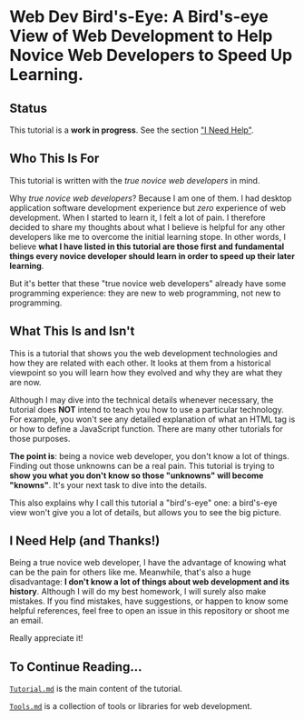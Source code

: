 # Web Dev Bird's-Eye: A Bird's-eye View of Web Development to Help Novice Web Developers to Speed Up Learning.

## Status

This tutorial is a **work in progress**. See the section ["I Need Help"](https://github.com/yaobinwen/Web-Dev-Birds-Eye#i-need-help-and-thanks).

## Who This Is For

This tutorial is written with the _true novice web developers_ in mind.

Why _true novice web developers_? Because I am one of them. I had desktop application software development experience but _zero_ experience of web development. When I started to learn it, I felt a lot of pain. I therefore decided to share my thoughts about what I believe is helpful for any other developers like me to overcome the initial learning stope. In other words, I believe **what I have listed in this tutorial are those first and fundamental things every novice developer should learn in order to speed up their later learning**.

But it's better that these "true novice web developers" already have some programming experience: they are new to web programming, not new to programming.

## What This Is and Isn't

This is a tutorial that shows you the web development technologies and how they are related with each other. It looks at them from a historical viewpoint so you will learn how they evolved and why they are what they are now.

Although I may dive into the technical details whenever necessary, the tutorial does **NOT** intend to teach you how to use a particular technology. For example, you won't see any detailed explanation of what an HTML tag is or how to define a JavaScript function. There are many other tutorials for those purposes.

**The point is**: being a novice web developer, you don't know a lot of things. Finding out those unknowns can be a real pain. This tutorial is trying to **show you what you don't know so those "unknowns" will become "knowns"**. It's your next task to dive into the details.

This also explains why I call this tutorial a "bird's-eye" one: a bird's-eye view won't give you a lot of details, but allows you to see the big picture.

## I Need Help (and Thanks!)

Being a true novice web developer, I have the advantage of knowing what can be the pain for others like me. Meanwhile, that's also a huge disadvantage: **I don't know a lot of things about web development and its history**. Although I will do my best homework, I will surely also make mistakes. If you find mistakes, have suggestions, or happen to know some helpful references, feel free to open an issue in this repository or shoot me an email.

Really appreciate it!

## To Continue Reading...

[`Tutorial.md`](Tutorial.md) is the main content of the tutorial.

[`Tools.md`](Tools.md) is a collection of tools or libraries for web development.
